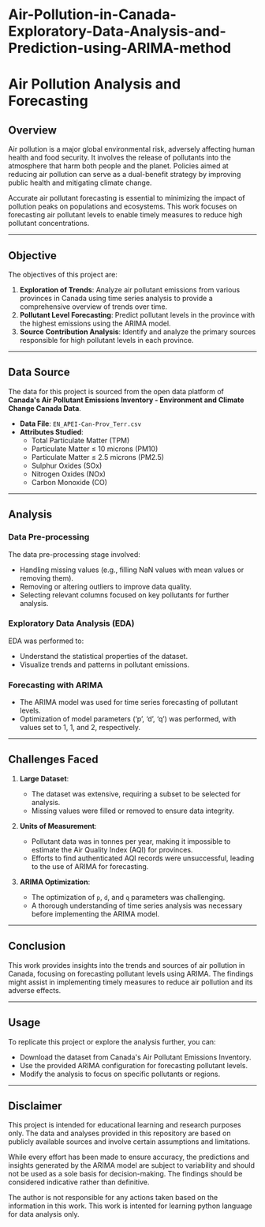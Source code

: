 # Air-Pollution-in-Canada-Exploratory-Data-Analysis-and-Prediction-using-ARIMA-method

# Air Pollution Analysis and Forecasting

## Overview
Air pollution is a major global environmental risk, adversely affecting human health and food security. It involves the release of pollutants into the atmosphere that harm both people and the planet. Policies aimed at reducing air pollution can serve as a dual-benefit strategy by improving public health and mitigating climate change.

Accurate air pollutant forecasting is essential to minimizing the impact of pollution peaks on populations and ecosystems. This work focuses on forecasting air pollutant levels to enable timely measures to reduce high pollutant concentrations.

---

## Objective
The objectives of this project are:

1. **Exploration of Trends**: Analyze air pollutant emissions from various provinces in Canada using time series analysis to provide a comprehensive overview of trends over time.
2. **Pollutant Level Forecasting**: Predict pollutant levels in the province with the highest emissions using the ARIMA model.
3. **Source Contribution Analysis**: Identify and analyze the primary sources responsible for high pollutant levels in each province.

---

## Data Source

The data for this project is sourced from the open data platform of **Canada's Air Pollutant Emissions Inventory - Environment and Climate Change Canada Data**.

- **Data File**: `EN_APEI-Can-Prov_Terr.csv`
- **Attributes Studied**:
  - Total Particulate Matter (TPM)
  - Particulate Matter ≤ 10 microns (PM10)
  - Particulate Matter ≤ 2.5 microns (PM2.5)
  - Sulphur Oxides (SOx)
  - Nitrogen Oxides (NOx)
  - Carbon Monoxide (CO)

---

## Analysis

### Data Pre-processing
The data pre-processing stage involved:
- Handling missing values (e.g., filling NaN values with mean values or removing them).
- Removing or altering outliers to improve data quality.
- Selecting relevant columns focused on key pollutants for further analysis.

### Exploratory Data Analysis (EDA)
EDA was performed to:
- Understand the statistical properties of the dataset.
- Visualize trends and patterns in pollutant emissions.

### Forecasting with ARIMA
- The ARIMA model was used for time series forecasting of pollutant levels.
- Optimization of model parameters (‘p’, ‘d’, ‘q’) was performed, with values set to 1, 1, and 2, respectively.

---

## Challenges Faced

1. **Large Dataset**:
   - The dataset was extensive, requiring a subset to be selected for analysis.
   - Missing values were filled or removed to ensure data integrity.

2. **Units of Measurement**:
   - Pollutant data was in tonnes per year, making it impossible to estimate the Air Quality Index (AQI) for provinces.
   - Efforts to find authenticated AQI records were unsuccessful, leading to the use of ARIMA for forecasting.

3. **ARIMA Optimization**:
   - The optimization of `p`, `d`, and `q` parameters was challenging.
   - A thorough understanding of time series analysis was necessary before implementing the ARIMA model.

---

## Conclusion
This work provides insights into the trends and sources of air pollution in Canada, focusing on forecasting pollutant levels using ARIMA. The findings might assist in implementing timely measures to reduce air pollution and its adverse effects.

---

## Usage
To replicate this project or explore the analysis further, you can:
- Download the dataset from Canada's Air Pollutant Emissions Inventory.
- Use the provided ARIMA configuration for forecasting pollutant levels.
- Modify the analysis to focus on specific pollutants or regions.

---

## Disclaimer
This project is intended for educational learning and research purposes only. The data and analyses provided in this repository are based on publicly available sources and involve certain assumptions and limitations. 

While every effort has been made to ensure accuracy, the predictions and insights generated by the ARIMA model are subject to variability and should not be used as a sole basis for decision-making. The findings should be considered indicative rather than definitive.

The author is not responsible for any actions taken based on the information in this work. This work is intented for learning python language for data analysis only. 

